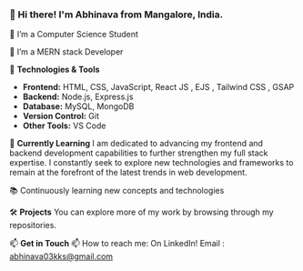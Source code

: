 ### 👋 Hi there! I'm Abhinava from Mangalore, India.

🔭 I’m a Computer Science Student

🌱 I’m a MERN stack Developer

🔧 **Technologies & Tools**
- **Frontend:** HTML, CSS, JavaScript, React JS , EJS , Tailwind CSS , GSAP
- **Backend:** Node.js, Express.js
- **Database:** MySQL, MongoDB
- **Version Control:** Git
- **Other Tools:** VS Code

🌱 **Currently Learning**
I am dedicated to advancing my frontend and backend development capabilities to further strengthen my full stack expertise. 
I constantly seek to explore new technologies and frameworks to remain at the forefront of the latest trends in web development.

📚 Continuously learning new concepts and technologies

🛠️ **Projects**
You can explore more of my work by browsing through my repositories.

📫 **Get in Touch**
📫 How to reach me: On LinkedIn!
 Email : [abhinava03kks@gmail.com](mailto:abhinava03kks@gmail.com)
